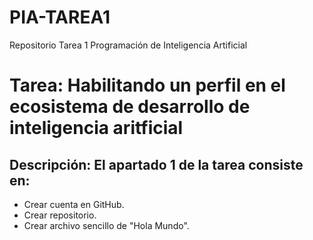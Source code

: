 # PIA-TAREA1
Repositorio Tarea 1 Programación de Inteligencia Artificial

# Tarea: Habilitando un perfil en el ecosistema de desarrollo de inteligencia aritficial
## Descripción: El apartado 1 de la tarea consiste en: 
- Crear cuenta en GitHub. 
- Crear repositorio. 
- Crear archivo sencillo de "Hola Mundo". 

